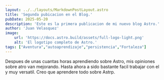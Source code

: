 ```yaml
---
layout: ../../layouts/MarkdownPostLayout.astro
title: 'Segunda pubicacion en el Blog.'
pubDate: 2025-05-20
description: 'Este es la primera publicacion de mi nuevo blog Astro.'
author: 'Juan Velasquez'
image: 
    url: 'https://docs.astro.build/assets/full-logo-light.png'
    alt: 'El logotipo completo de Astro.'
tags: ["Aventura","autoaprendizaje","persistencia","Fortaleza"]
---
```

Despues de unas cuantas horas aprendiendo sobre Astro, mis opiniones sobre atro van mejorando. 
Hasta ahora a sido bastante facil trabajar con el y muy versatil.
Creo que aprendere todo sobre Astrp. 
